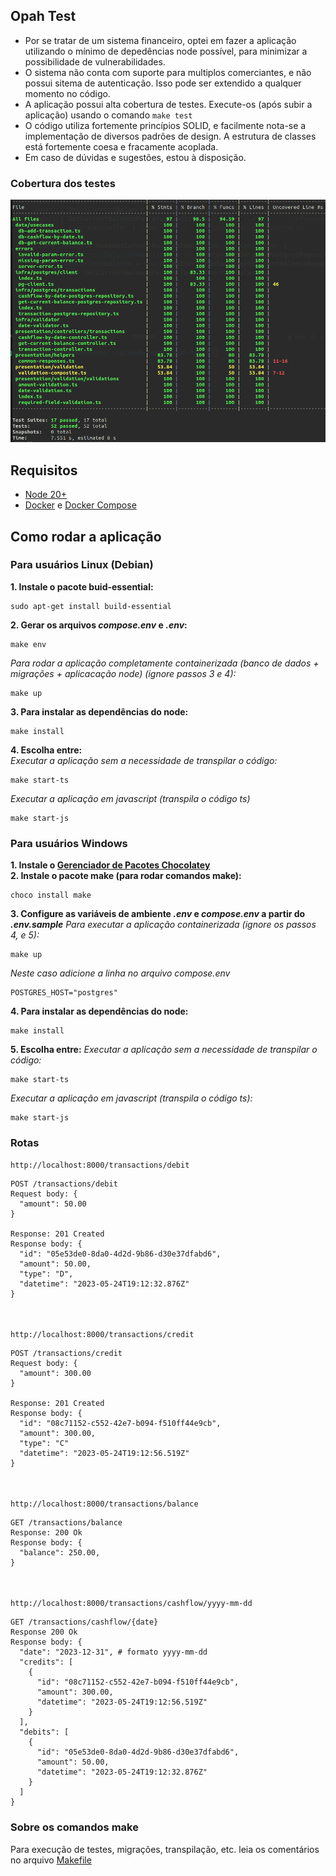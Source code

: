 ## Opah Test
* Por se tratar de um sistema financeiro, optei em fazer a aplicação utilizando o mínimo de depedências node possível, para minimizar a possibilidade de vulnerabilidades.
* O sistema não conta com suporte para multiplos comerciantes, e não possui sitema de autenticação. Isso pode ser extendido a qualquer momento no código. 
* A aplicação possui alta cobertura de testes. Execute-os (após subir a aplicação) usando o comando `make test`
* O código utiliza fortemente princípios SOLID, e facilmente nota-se a implementação de diversos padrões de design. A estrutura de classes está fortemente coesa e fracamente acoplada.
* Em caso de dúvidas e sugestões, estou à disposição.

### Cobertura dos testes
![Cobertura de testes](./images/test-coverage.png)

## Requisitos
* [Node 20+](https://nodejs.org/en)
* [Docker](https://docs.docker.com/engine/install/) e [Docker Compose](https://docs.docker.com/compose/)


## Como rodar a aplicação

### Para usuários Linux (Debian)
**1. Instale o pacote buid-essential:**
 ```shell
 sudo apt-get install build-essential
 ```
**2. Gerar os arquivos *compose.env* e *.env*:**
```shell 
make env
```
*Para rodar a aplicação completamente containerizada (banco de dados + migrações + aplicacação node) (ignore passos 3 e 4):*  
```shell
make up
```
**3. Para instalar as dependências do node:**
```shell
make install
```
**4. Escolha entre:**  
*Executar a aplicação sem a necessidade de transpilar o código:*
```shell
make start-ts
```   
*Executar a aplicação em javascript (transpila o código ts)*
```shell
make start-js
```

### Para usuários Windows
**1. Instale o [Gerenciador de Pacotes Chocolatey](https://chocolatey.org/install)**  
**2. Instale o pacote make (para rodar comandos make):**
```shell
choco install make
```
**3. Configure as variáveis de ambiente *.env* e *compose.env* a partir do *.env.sample***
*Para executar a aplicação containerizada (ignore os passos 4, e 5):*
```shell
make up
```  
*Neste caso adicione a linha no arquivo compose.env*
```shell 
POSTGRES_HOST="postgres"
``` 
**4. Para instalar as dependências do node:**
```shell
make install
```
**5. Escolha entre:**
*Executar a aplicação sem a necessidade de transpilar o código:*
```shell
make start-ts
```   
*Executar a aplicação em javascript (transpila o código ts):*
```shell
make start-js
```

### Rotas 
 
`http://localhost:8000/transactions/debit`

```vbnet
POST /transactions/debit
Request body: {
  "amount": 50.00
}

Response: 201 Created
Response body: {
  "id": "05e53de0-8da0-4d2d-9b86-d30e37dfabd6",
  "amount": 50.00,
  "type": "D",
  "datetime": "2023-05-24T19:12:32.876Z"
}
```

<br/><br/> 
`http://localhost:8000/transactions/credit`

```vbnet
POST /transactions/credit
Request body: {
  "amount": 300.00
}

Response: 201 Created
Response body: {
  "id": "08c71152-c552-42e7-b094-f510ff44e9cb",
  "amount": 300.00,
  "type": "C"
  "datetime": "2023-05-24T19:12:56.519Z"
}
```

<br/><br/>
`http://localhost:8000/transactions/balance`

```vbnet
GET /transactions/balance
Response: 200 Ok
Response body: {
  "balance": 250.00,
}
```

<br/><br/>
`http://localhost:8000/transactions/cashflow/yyyy-mm-dd`

```vbnet
GET /transactions/cashflow/{date}
Response 200 Ok
Response body: {
  "date": "2023-12-31", # formato yyyy-mm-dd
  "credits": [
    {
      "id": "08c71152-c552-42e7-b094-f510ff44e9cb",
      "amount": 300.00,
      "datetime": "2023-05-24T19:12:56.519Z"
    }
  ],
  "debits": [
    {
      "id": "05e53de0-8da0-4d2d-9b86-d30e37dfabd6",
      "amount": 50.00,
      "datetime": "2023-05-24T19:12:32.876Z"
    }
  ]
}
```

### Sobre os comandos make
Para execução de testes, migrações, transpilação, etc. leia os comentários no arquivo [Makefile](Makefile)
